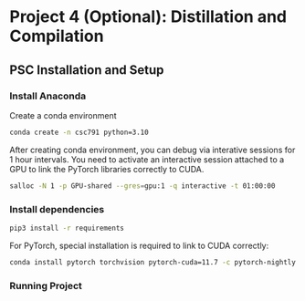 # Project 4 (Optional): Distillation and Compilation

## PSC Installation and Setup

### Install Anaconda

Create a conda environment
    
```sh
conda create -n csc791 python=3.10
```

After creating conda environment, you can debug via interative sessions for 1 hour intervals. You need to activate an interactive session attached to a GPU to link the PyTorch libraries correctly to CUDA.
```sh
salloc -N 1 -p GPU-shared --gres=gpu:1 -q interactive -t 01:00:00
```

### Install dependencies
```sh
pip3 install -r requirements
````
For PyTorch, special installation is required to link to CUDA correctly:
```sh
conda install pytorch torchvision pytorch-cuda=11.7 -c pytorch-nightly -c nvidia
```

### Running Project
